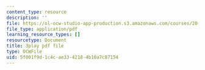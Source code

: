 ```yaml
---
content_type: resource
description: ''
file: https://ol-ocw-studio-app-production.s3.amazonaws.com/courses/20-219-becoming-the-next-bill-nye-writing-and-hosting-the-educational-show-january-iap-2015/5f001f9d1c4cae3342184b10a7c87154_NGhXP83J24Q.pdf
file_type: application/pdf
learning_resource_types: []
resourcetype: Document
title: 3play pdf file
type: OCWFile
uid: 5f001f9d-1c4c-ae33-4218-4b10a7c87154
---
```

